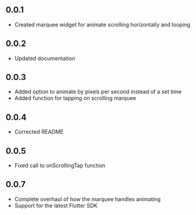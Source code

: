 ## 0.0.1

* Created marquee widget for animate scrolling horizontally and looping

## 0.0.2

* Updated documentation

## 0.0.3

* Added option to animate by pixels per second instead of a set time
* Added function for tapping on scrolling marquee

## 0.0.4

* Corrected README

## 0.0.5

* Fixed call to onScrollingTap function

## 0.0.7

* Complete overhaul of how the marquee handles animating
* Support for the latest Flutter SDK